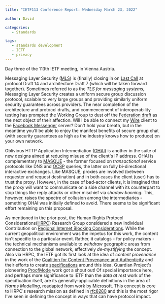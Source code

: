 ```yaml
---
title: "IETF113 Conference Report: Wednesday March 23, 2022"

author: David

categories:
   - Standards

tags:
   - standards development
   - IETF
   - privacy
---
```


Day three of the 113th IETF meeting, in Vienna Austria.  


Messaging Layer Security ([MLS](https://datatracker.ietf.org/wg/mls/about/)) is (finally) closing in on [Last Call](https://www.ietf.org/about/glossary/?query=wglc) at protocol Draft 14 and architecture Draft 7 (which will be taken forward together). Sometimes referred to as the *TLS for messaging systems*, Messaging Layer Security creates a uniform secure group discussion protocol, scalable to very large groups and providing similarly uniform security guarantees across providers. The near completion of the architecture and protocol drafts, and commencement of interoperability testing has prompted the Working Group to dust off the [Federation draft](https://datatracker.ietf.org/doc/html/draft-ietf-mls-federation) as the next object of their affection.  Will I be able to connect my [Wire](https://wire.com/en/) client to the [Facebook Messenger](https://www.messenger.com/) server? Don't hold your breath, but in the meantime you'll be able to enjoy the manifest benefits of secure group chat (with security guarantees as high as the industry knows how to produce) on your own network.

Oblivious HTTP Application Intermediation ([OHAI](https://datatracker.ietf.org/wg/ohai/charter/)) is another in the suite of new designs aimed at reducing misuse of the client's IP address.  OHAI is complementary to [MASQUE](https://datatracker.ietf.org/wg/masque/about/) - the former focused on *transactional* service protocols like DNS and [OCSP](https://datatracker.ietf.org/doc/rfc8954/) queries, the latter on fully bi-directional interactive exchanges.  Like MASQUE, proxies are involved (between requester and request destination) and in both cases the client (user) has to trust the proxy.  However, in the case of bad-actor clients, it is imagined that the proxy will want to communicate on a side channel with its counterpart to stop things like reply attacks or other mischief via *shadow banning*.  This, however, raises the spectre of collusion among the intermediaries - something OHAI was initially defined to avoid.  There seems to be significant effort remaining on this proposal.

As mentioned in the prior post, the Human Rights Protocol Considerations([HRPC](https://sandbox-ng.ietf.org/group/hrpc/documents/)) Research Group considered a new Individual Contribution on [Regional Internet Blocking Considerations](https://datatracker.ietf.org/doc/draft-giuliano-blocking-considerations/). While the current geopolitical environment was the impetus for this work, the content isn't specific to a particular event. Rather, it catalogs - for policy makers - the technical mechanisms available to *withdraw* geographic areas from connection to the global network, effectively *de-mystifying* the concept.  Also via HRPC, the IETF got its first look at the idea of *content provenance* in the work of the [Coalition for Content Provenance and Authenticity](https://c2pa.org) and their efforts to create [specifications](https://c2pa.org/specifications/specifications/1.0/specs/C2PA_Specification.html) around this idea.  Guardian Project's pioneering [ProofMode](https://proofmode.org/about) work got a shout out!  Of special importance here, and perhaps more significance to IETF than the *data at rest* work of the specification itself, are its generally-applicable definitions in the area of *Harms Modelling*, readapted from work by [Microsoft](https://docs.microsoft.com/en-us/azure/architecture/guide/responsible-innovation/harms-modeling/). This concept is core to HRPC's research mission as defined in [rfc8280](https://datatracker.ietf.org/doc/html/rfc8280) and this is the most rigor I've seen in defining the concept in ways that can have protocol impact. 

 
